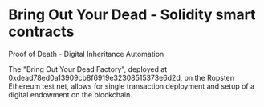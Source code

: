 # Bring Out Your Dead - Solidity smart contracts

Proof of Death - Digital Inheritance Automation

The "Bring Out Your Dead Factory", deployed at 0xdead78ed0a13909cb8f6919e32308515373e6d2d, on the Ropsten Ethereum test net, allows for single transaction deployment and setup of a digital endowment on the blockchain.


